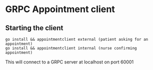 # GRPC Appointment client

## Starting the client

    go install && appointmentclient external (patient asking for an appointment)
    go install && appointmentclient internal (nurse confirming appointment)

This will connect to a GRPC server at localhost on port 60001